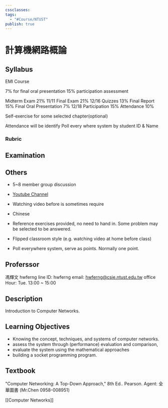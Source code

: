 ```yaml
---
cssclasses: 
tags:
  - "#Course/NTUST"
publish: true
---
```


# 計算機網路概論

## Syllabus
EMI Course

7% for final oral presentation
15% participation assessment

Midterm Exam 21% 11/11
Final Exam 21% 12/16
Quizzes 13%
Final Report 15% 
Final Oral Presentation 7% 12/18
Participation 15%
Attendance 10%

Self-exercise for some selected chapter(optional)


Attendance will be identify Poll every where system by student ID & Name
### Rubric

## Examination


## Others


- 5~8 member group discussion
- [Youtube Channel](https://youtube.com/@hwferng?si=mtrF6JzS68Gx3H5v)
- Watching video before is sometimes require
- Chinese 

- Reference exercises provided, no need to hand in. Some problem may be selected to be answered.
- Flipped classroom style (e.g. watching video at home before class)

- Poll everywhere system, serve as points. Normally one point.

## Proferssor
馮輝文 hwferng
line ID: hwferng 
email: hwferng@csie.ntust.edu.tw
office Hour: Tue. 13:00 ~ 15:00


## Description
Introduction to Computer Networks.


## Learning Objectives
- Knowing the concept, techniques, and systems of computer networks.
- assess the system through (performance) evaluation and comparison,
- evaluate the system using the mathematical approaches
- building a socket programming program.

## Textbook
"Computer Networking: A Top-Down Approach," 8th Ed.. Pearson.
Agent: 全華圖書 (Mr.Chen 0958-008951)


[[Computer Networks]]


